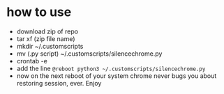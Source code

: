 # how to use
* download zip of repo
* tar xf (zip file name)
* mkdir ~/.customscripts
* mv (.py script) ~/.customscripts/silencechrome.py
* crontab -e
* add the line `@reboot python3 ~/.customscripts/silencechrome.py`
* now on the next reboot of your system chrome never bugs you about restoring session, ever. Enjoy
